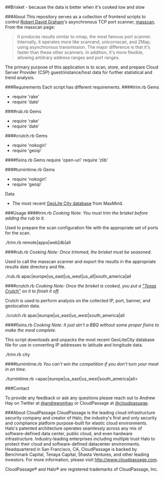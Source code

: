 ##Brisket - because the data is better when it's cooked low and slow

###About
This repository serves as a collection of frontend scripts to control <a href="https://github.com/robertdavidgraham" target="new">Robert David Graham</a>'s asynchronous TCP port scanner, <a href="https://github.com/robertdavidgraham/masscan" target="new">masscan</a>. From the masscan page:

> It produces results similar to nmap, the most famous port scanner. Internally, it operates 
> more like scanrand, unicornscan, and ZMap, using asynchronous transmission. The major 
> difference is that it's faster than these other scanners. In addition, it's more flexible, 
> allowing arbitrary address ranges and port ranges.

The primary purpose of this application is to scan, store, and prepare Cloud Server Provider (CSP) guest/instance/host data for further statistical and trend analysis.

###Requirements
Each script has different requirements.
####trim.rb
Gems
* require 'rake'
* require 'date'

####rub.rb
Gems
* require 'rake'
* require 'date'

####crutch.rb
Gems
* require 'nokogiri'
* require 'geoip'

####fixins.rb
Gems
require 'open-uri'
require 'zlib'

####turnintime.rb
Gems
* require 'nokogiri'
* require 'geoip'

Data
* The most recent <a href="http://geolite.maxmind.com/download/geoip/database/GeoLiteCity.dat.gz" target="new">GeoLite City database</a> from MaxMind.

###Usage
####trim.rb
<i>Cooking Note: You must trim the brisket before adding the rub to it.</i>

Used to prepare the scan configuration file with the appropriate set of ports for the scan.

./trim.rb remote|apps|web|db|all

####rub.rb
<i>Cooking Note: Once trimmed, the brisket must be seasoned.</i>

Used to call the masscan scanner and export the results in the appropriate results date directory and file.

./rub.rb apac|europe|us_east|us_west|us_all|south_america|all

####crutch.rb
<i>Cooking Note: Once the brisket is cooked, you put a <a href="http://www.texasmonthly.com/story/importance-wrapping-brisket" target="new">"Texas Crutch"</a> on it to finish it off.</i>

Crutch is used to perform analysis on the collected IP, port, banner, and geolocation data.

./crutch.rb apac|europe|us_east|us_west|south_america|all

####fixins.rb
<i>Cooking Note: It just ain't a BBQ without some proper fixins to make the meal complete.</i>

This script downloads and unpacks the most recent GeoLiteCity database file for use in converting IP addresses to latitude and longitude data.

./trim.rb city

####turnintime.rb
<i>You can't win the competition if you don't turn your meat in on time.</i>

./turnintime.rb <apac|europe|us_east|us_west|south_america|all>

###Contact

To provide any feedback or ask any questions please reach out to Andrew Hay on Twitter at <a href="http://twitter.com/andrewsmhay" target="new">@andrewsmhay</a> or CloudPassage at <a href="http://twitter.com/cloudpassage" target="new">@cloudpassage</a>.

###About CloudPassage
CloudPassage is the leading cloud infrastructure security company and creator of Halo, the industry's first and only security and compliance platform purpose-built for elastic cloud environments. Halo's patented architecture operates seamlessly across any mix of software-defined data center, public cloud, and even hardware infrastructure. Industry-leading enterprises including multiple trust Halo to protect their cloud and software-defined datacenter environments. Headquartered in San Francisco, CA, CloudPassage is backed by Benchmark Capital, Tenaya Capital, Shasta Ventures, and other leading investors. For more information, please visit <a href="http://www.cloudpassage.com" target="new">http://www.cloudpassage.com</a>.

CloudPassage® and Halo® are registered trademarks of CloudPassage, Inc.